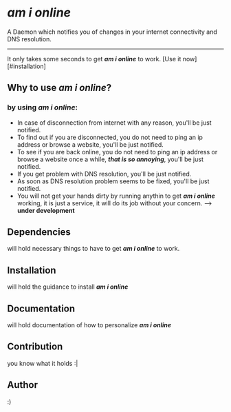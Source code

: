 _am i online_
===
A Daemon which notifies you of changes in your internet connectivity and DNS resolution.
___
It only takes some seconds to get **_am i online_** to work. [Use it now][#installation]

Why to use **_am i online_**?
---
### by using **_am i online_**:
* In case of disconnection from internet with any reason, you'll be just notified.
* To find out if you are disconnected, you do not need to ping an ip address or browse a website, you'll be just notified.
* To see if you are back online, you do not need to ping an ip address or browse a website once a while, **_that is so annoying_**, you'll be just notified.
* If you get problem with DNS resolution, you'll be just notified.
* As soon as DNS resolution problem seems to be fixed, you'll be just notified.
* You will not get your hands dirty by running anythin to get **_am i online_** working, it is just a service, it will do its job without your concern. --> **under development**


Dependencies
---
will hold necessary things to have to get **_am i online_** to work.

Installation
---
will hold the guidance to install **_am i online_**

Documentation
---
will hold documentation of how to personalize **_am i online_**

Contribution
---
you know what it holds :|

Author
---
:)
